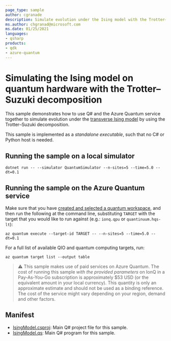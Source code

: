 ```yaml
---
page_type: sample
author: cgranade
description: Simulate evolution under the Ising model with the Trotter–Suzuki decomposition, using the Azure Quantum service
ms.author: chgranad@microsoft.com
ms.date: 01/25/2021
languages:
- qsharp
products:
- qdk
- azure-quantum
---
```


# Simulating the Ising model on quantum hardware with the Trotter–Suzuki decomposition

This sample demonstrates how to use Q# and the Azure Quantum service together to simulate evolution under the [transverse Ising model](https://en.wikipedia.org/wiki/Transverse-field_Ising_model) by using the Trotter–Suzuki decomposition.

This sample is implemented as a _standalone executable_, such that no C# or Python host is needed.

## Running the sample on a local simulator

```dotnetcli
dotnet run -- --simulator QuantumSimulator --n-sites=5 --time=5.0 --dt=0.1
```

## Running the sample on the Azure Quantum service

Make sure that you have [created and selected a quantum workspace](https://docs.microsoft.com/azure/quantum/how-to-create-quantum-workspaces-with-the-azure-portal), and then run the following at the command line, substituting `TARGET` with the target that you would like to run against (e.g.: `ionq.qpu` or `quantinuum.hqs-lt`):

```azcli
az quantum execute --target-id TARGET -- --n-sites=5 --time=5.0 --dt=0.1
```

For a full list of available QIO and quantum computing targets, run:

```azcli
az quantum target list --output table
```

> :warning:
> This sample makes use of paid services on Azure Quantum. The cost of running this sample *with the provided parameters* on IonQ in a Pay-As-You-Go subscription is approximately $53 USD (or the equivalent amount in your local currency). This quantity is only an approximate estimate and should not be used as a binding reference. The cost of the service might vary depending on your region, demand and other factors.

## Manifest

- [IsingModel.csproj](https://github.com/microsoft/quantum/blob/main/samples/azure-quantum/ising-model/IsingModel.csproj): Main Q# project file for this sample.
- [IsingModel.qs](https://github.com/microsoft/quantum/blob/main/samples/azure-quantum/ising-model/IsingModel.qs): Main Q# program for this sample.
